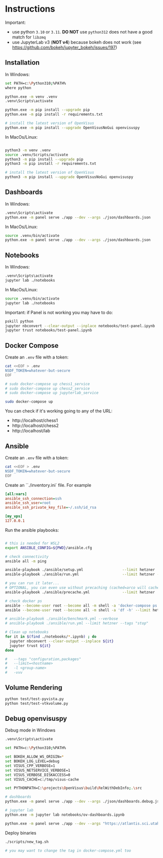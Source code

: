 # Instructions

Important:

- use python `3.10` or `3.11`.  **DO NOT** use `python312` does not have a good match for `libzmq`
- use  JupyterLab v3 (**NOT v4**) because bokeh does not work (see https://github.com/bokeh/jupyter_bokeh/issues/197)

## Installation

In Windows:

```bash
set PATH=c:\Python310;%PATH%
where python

python.exe -m venv .venv
.venv\Scripts\activate

python.exe -m pip install --upgrade pip
python.exe -m pip install -r requirements.txt

# install the latest version of OpenVisus
python.exe -m pip install --upgrade OpenVisusNoGui openvisuspy
```

In MacOs/Linux:

```bash

python3 -m venv .venv
source .venv/Scripts/activate
python3 -m pip install --upgrade pip
python3 -m pip install -r requirements.txt

# install the latest version of OpenVisus
python3 -m pip install --upgrade OpenVisusNoGui openvisuspy
```

## Dashboards 

In Windows:

```bash
.venv\Scripts\activate
python.exe -m panel serve ./app --dev --args ./json/dashboards.json
```

In MacOs/Linux:

```bash
source .venv/bin/activate
python.exe -m panel serve ./app --dev --args ./json/dashboards.json
```

## Notebooks

In Windows:

```bash
.venv\Scripts\activate
jupyter lab ./notebooks
```

In MacOs/Linux:

```bash
source .venv/bin/activate
jupyter lab ./notebooks
```

Important: if Panel is not working you may have to do:

```bash
pskill python
jupyter nbconvert --clear-output --inplace notebooks/test-panel.ipynb  
jupyter trust notebooks/test-panel.ipynb  
```



## Docker Compose

Create an `.env` file with a token:

```bash
cat <<EOF > .env
NSDF_TOKEN=whatever-but-secure
EOF
```

```bash 
# sudo docker-compose up chess1_service
# sudo docker-compose up chess2_service
# sudo docker-compose up jupyterlab_service

sudo docker-compose up 
```

You can check if it's working going to any of the URL:

- http://localhost/chess1
- http://localhost/chess2
- http://localhost/lab



## Ansible

Create an `.env` file with a token:

```bash
cat <<EOF > .env
NSDF_TOKEN=whatever-but-secure
EOF
```

Create an ``./inventory.ini` file. For example

```ini
[all:vars]
ansible_ssh_connection=ssh 
ansible_ssh_user=root
ansible_ssh_private_key_file=~/.ssh/id_rsa

[my_vps]
127.0.0.1
```

Run the ansible playbooks:

```bash

# this is needed for WSL2
export ANSIBLE_CONFIG=${PWD}/ansible.cfg

# check connectivity
ansible all -m ping

ansible-playbook ./ansible/setup.yml                  --limit hetzner
ansible-playbook ./ansible/run.yml                    --limit hetzner --tags "restart"

# you can run it later...
# OPTIONAL, you can even use without precaching (cached=arco will cache blocks on demand)
ansible-playbook ./ansible/precache.yml               --limit hetzner 

# check docker ps
ansible --become-user root --become all -m shell -a 'docker-compose ps' --limit hetzner 
ansible --become-user root --become all -m shell -a 'df -h' --limit hetzner  | grep "/dev/sda1"

# ansible-playbook ./ansible/benchmark.yml --verbose
# ansible-playbook ./ansible/run.yml --limit hetzner --tags "stop"

# Clean up notebooks
for it in $(find ./notebooks/*.ipynb) ; do
  jupyter nbconvert --clear-output --inplace ${it}
  jupyter trust ${it}
done

#   --tags "configuration,packages"
#   --limit=<hostname>
#   -l <group-name>
#   -vvv

```

## Volume Rendering

```bash
python test/test-pyvista.py
python test/test-vtkvolume.py 
```

## Debug openvisuspy

Debug mode in Windows

```bash
.venv\Scripts\activate

set PATH=c:\Python310;%PATH%

set BOKEH_ALLOW_WS_ORIGIN=*
set BOKEH_LOG_LEVEL=debug
set VISUS_CPP_VERBOSE=1
set VISUS_NETSERVICE_VERBOSE=1
set VISUS_VERBOSE_DISKACCESS=0
set VISUS_CACHE=c:/tmp/visus-cache

set PYTHONPATH=C:\projects\OpenVisus\build\RelWithDebInfo;.\src

# dashboards
python.exe -m panel serve ./app --dev --args ./json/dashboards.debug.json

# jupyter lab
python.exe -m jupyter lab notebooks/ov-dashboards.ipynb

python.exe -m panel serve ./app --dev --args "https://atlantis.sci.utah.edu/mod_visus?action=readdataset&dataset=chess-intro&cached=arco" --probe
```

Deploy binaries

```bash
./scripts/new_tag.sh

# you may want to change the tag in docker-compose.yml too
```



